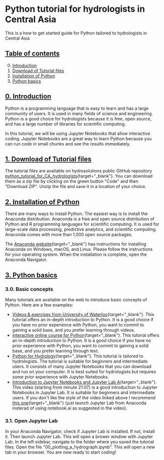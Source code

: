 # Python tutorial for hydrologists in Central Asia
This is a how to get started guide for Python tailored to hydrologists in Central Asia

## [Table of contents](#table-of-contents)
0. [Introduction](#introduction)
1. [Download of Tutorial files](#download-of-tutorial)
2. [Installation of Python](#installation)
3. [Python basics](#python-basics)

## [0. Introduction](#introduction)
Python is a programming language that is easy to learn and has a large community of users. It is used in many fields of science and engineering. Python is a good choice for hydrologists because it is free, open source, and has a large number of libraries for scientific computing. 

In this tutorial, we will be using Jupyter Notebooks that allow interactive coding. Jupyter Notebooks are a great way to learn Python because you can run code in small chunks and see the results immediately.

## [1. Download of Tutorial files](#download-of-tutorial)
The tutorial files are available on hydrosolutions public GitHub repository [python_tutorial_for_CA_hydrologists](https://github.com/hydrosolutions/python_tutorial_for_CA_hydrologists/){target="_blank"}. You can download them as a zip file by clicking on the green button "Code" and then "Download ZIP". Unzip the file and save it in a location of your choice.

## [2. Installation of Python](#installation)
There are many ways to install Python. The easiest way is to install the Anaconda distribution. Anaconda is a free and open source distribution of Python and R programming languages for scientific computing. It is used for large-scale data processing, predictive analytics, and scientific computing. Anaconda comes with more than 1,000 open source packages.

The [Anaconda website](https://docs.anaconda.com/free/anaconda/install/index.html){target="_blank"} has instructions for installing Anaconda on Windows, macOS, and Linux. Please follow the instructions for your operating system. When the installation is complete, open the Anaconda Navigator.

## [3. Python basics](#python-basics)
### 3.0. Basic concepts
Many tutorials are available on the web to introduce basic concepts of Python. Here are a few examples:
- [Videos & exercises from University of Waterloo](https://open.cs.uwaterloo.ca/python-from-scratch/){target="_blank"}. This tutorial offers an in-depth introduction to Python. It is a good choice if you have no prior experience with Python, you want to commit to gaining a solid base, and you prefer learning through videos.  
- [Interactive online course for Python](https://cscircles.cemc.uwaterloo.ca/){target="_blank"}. This tutorial offers an in-depth introduction to Python. It is a good choice if you have no prior experience with Python, you want to commit to gaining a solid base, and you prefer learning through text.  
- [Python for Hydrology](https://github.com/DOI-USGS/python-for-hydrology/){target="_blank"}. This tutorial is tailored to hydrologists. The tutorial is suitable for beginners and intermediate users. It consists of many Jupyter Notebooks that you can download and run on your computer. It is best suited for hydrologists but requires some prior experience with Jupyter Notebooks.  
- [Introduction to Jupyter Notebooks and Jupyter Lab A](https://www.youtube.com/watch?v=yjjE-MJD5TI&t=1267s){target="_blank"}. This video (starting from minute 21:07) is a good introduction to Jupyter Notebooks in Jupyter Lab. It is suitable for beginners and intermediate users. If you don't like the style of the video linked above I recommend [this one](https://www.youtube.com/watch?v=7wfPqAyYADY){target="_blank"} (just launch Jupyter Lab from Anaconda insterad of using notebook.ai as suggested in the video).  

### 3.1. Open Jupyter Lab
In your Anaconda Navigator, check if Jupyter Lab is installed. If not, install it. Then launch Jupyter Lab. This will open a brower window with Jupyter Lab. In the left sidebar, navigate to the folder where you saved the tutorial files. Open the file "00_plotting_a_hydrograph.ipynb". This will open a new tab in your browser. You are now ready to start coding!


